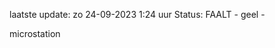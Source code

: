 laatste update: 
zo 24-09-2023  1:24   uur 
Status: FAALT - geel - 
<div class="service R">microstation</div>